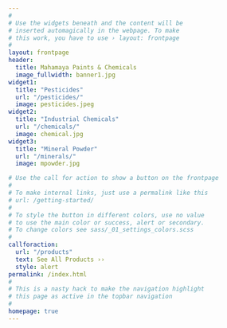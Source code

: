 ```yaml
---
#
# Use the widgets beneath and the content will be
# inserted automagically in the webpage. To make
# this work, you have to use › layout: frontpage
#
layout: frontpage
header:
  title: Mahamaya Paints & Chemicals
  image_fullwidth: banner1.jpg
widget1:
  title: "Pesticides"
  url: "/pesticides/"
  image: pesticides.jpeg
widget2:
  title: "Industrial Chemicals"
  url: "/chemicals/"
  image: chemical.jpg
widget3:
  title: "Mineral Powder"
  url: "/minerals/"
  image: mpowder.jpg

# Use the call for action to show a button on the frontpage
#
# To make internal links, just use a permalink like this
# url: /getting-started/
#
# To style the button in different colors, use no value
# to use the main color or success, alert or secondary.
# To change colors see sass/_01_settings_colors.scss
#
callforaction:
  url: "/products"
  text: See All Products ››
  style: alert
permalink: /index.html
#
# This is a nasty hack to make the navigation highlight
# this page as active in the topbar navigation
#
homepage: true
---
```


<meta name="google-site-verification" content="5jigIlqBoSq466FzmLNzhlxVTra1r7rcDwPqN-C6qL4" />
